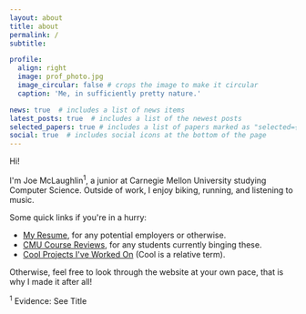 ```yaml
---
layout: about
title: about
permalink: /
subtitle:

profile:
  align: right
  image: prof_photo.jpg
  image_circular: false # crops the image to make it circular
  caption: 'Me, in sufficiently pretty nature.'

news: true  # includes a list of news items
latest_posts: true  # includes a list of the newest posts
selected_papers: true # includes a list of papers marked as "selected={true}"
social: true  # includes social icons at the bottom of the page
---
```


<!-- THINGS TO CHANGE
- Polish Resume, Add New to assests/pdf/resume.pdf
- Figure Out Blog Style
- Figure Out Project Style (Presumably Same as Blog) -->

Hi!

I'm Joe McLaughlin<sup>1</sup>, a junior at Carnegie Mellon University studying Computer Science. Outside of work, I enjoy biking, running, and listening to music. <!--[biking](/biking/), [running](/blog/marathon/), and [listening to music](/music/). -->

Some quick links if you're in a hurry:
- [My Resume](assets/pdf/resume.pdf), for any potential employers or otherwise.
- [CMU Course Reviews](/cmu-course-reviews/), for any students currently binging these.
- [Cool Projects I've Worked On](/projects/) (Cool is a relative term).
<!-- - [My Biking Blog](), for anyone who I haven't bored to death in person about biking already. -->

Otherwise, feel free to look through the website at your own pace, that is why I made it after all!

<sup>1</sup> Evidence: See Title
